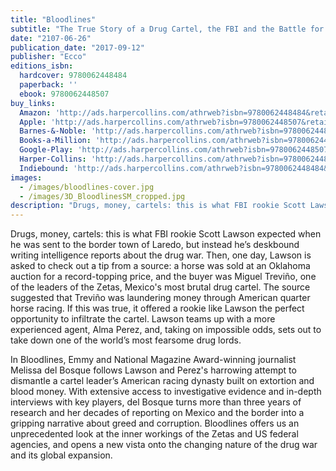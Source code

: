 ```yaml
---
title: "Bloodlines"
subtitle: "The True Story of a Drug Cartel, the FBI and the Battle for a Horse-Racing Dynasty"
date: "2107-06-26"
publication_date: "2017-09-12"
publisher: "Ecco"
editions_isbn:
  hardcover: 9780062448484
  paperback: ''
  ebook: 9780062448507
buy_links:
  Amazon: 'http://ads.harpercollins.com/athrweb?isbn=9780062448484&retailer=amazon&locale=US'
  Apple: 'http://ads.harpercollins.com/athrweb?isbn=9780062448507&retailer=apple&locale=US'
  Barnes-&-Noble: 'http://ads.harpercollins.com/athrweb?isbn=9780062448484&retailer=barnesandnoble&locale=US'
  Books-a-Million: 'http://ads.harpercollins.com/athrweb?isbn=9780062448484&retailer=booksamillion&locale=US'
  Google-Play: 'http://ads.harpercollins.com/athrweb?isbn=9780062448507&retailer=googleplay&locale=US'
  Harper-Collins: 'http://ads.harpercollins.com/athrweb?isbn=9780062448484&retailer=harpercollins&locale=US'
  Indiebound: 'http://ads.harpercollins.com/athrweb?isbn=9780062448484&retailer=indiebound&locale=US'
images:
  - /images/bloodlines-cover.jpg
  - /images/3D_BloodlinesSM_cropped.jpg
description: "Drugs, money, cartels: this is what FBI rookie Scott Lawson expected when he was sent to the border town of Laredo, but instead he’s deskbound writing intelligence reports about the drug war."
---
```


Drugs, money, cartels: this is what FBI rookie Scott Lawson expected when he was sent to the border town of Laredo, but instead he’s deskbound writing intelligence reports about the drug war. Then, one day, Lawson is asked to check out a tip from a source: a horse was sold at an Oklahoma auction for a record-topping price, and the buyer was Miguel Treviño, one of the leaders of the Zetas, Mexico's most brutal drug cartel. The source suggested that Treviño was laundering money through American quarter horse racing. If this was true, it offered a rookie like Lawson the perfect opportunity to infiltrate the cartel. Lawson teams up with a more experienced agent, Alma Perez, and, taking on impossible odds, sets out to take down one of the world’s most fearsome drug lords.

In Bloodlines, Emmy and National Magazine Award-winning journalist Melissa del Bosque follows Lawson and Perez's harrowing attempt to dismantle a cartel leader’s American racing dynasty built on extortion and blood money.
With extensive access to investigative evidence and in-depth interviews with key players, del Bosque turns more than three years of research and her decades of reporting on Mexico and the border into a gripping narrative about greed and corruption. Bloodlines offers us an unprecedented look at the inner workings of the Zetas and US federal agencies, and opens a new vista onto the changing nature of the drug war and its global expansion.
